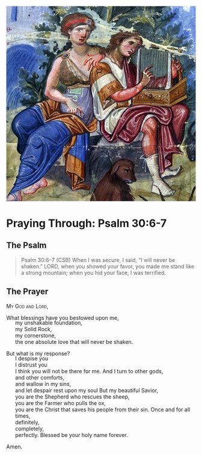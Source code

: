 <img class="intro-right" src="art-paris-psalter.jpg">

<style>
  li {list-style-type: none;}
  p + ul {
    margin-top: -18px;
}
</style>

# Praying Through: Psalm 30:6-7

## The Psalm

>Psalm 30:6–7 (CSB)   When I was secure, I said, “I will never be shaken.” LORD, when you showed your favor, you made me stand like a strong mountain; when you hid your face, I was terrified.

## The Prayer

<div style="font-variant: small-caps;">My God and Lord, </div>

What blessings have you bestowed upon me,
* my unshakable foundation,
* my Solid Rock,
* my cornerstone,
* the one absolute love that will never be shaken.

But what is my response?
* I despise you
* I distrust you
* I think you will not be there for me.
And I turn to other gods,
* and other comforts,
* and wallow in my sins,
* and let despair rest upon my soul
But my beautiful Savior,
* you are the Shepherd who rescues the sheep,
* you are the Farmer who pulls the ox,
* you are the Christ that saves his people from their sin.
Once and for all times,
* definitely,
* completely,
* perfectly.
Blessed be your holy name forever.

Amen.

